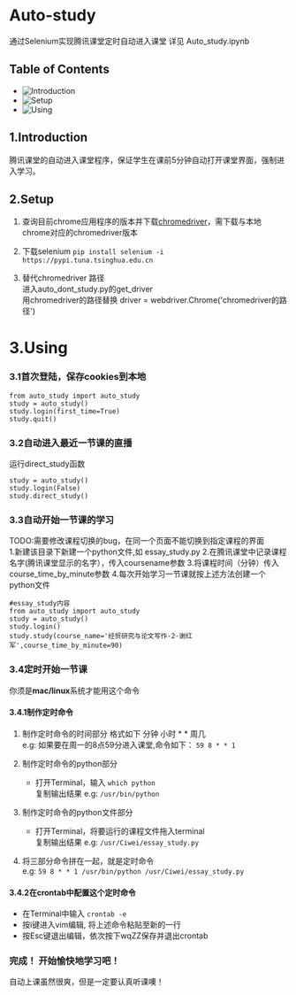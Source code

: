 # Auto-study
通过Selenium实现腾讯课堂定时自动进入课堂
详见 Auto_study.ipynb
## Table of Contents
* ![Introduction](#Introduction)
* ![Setup](#Setup)
* ![Using](#Using)
## 1.Introduction
腾讯课堂的自动进入课堂程序，保证学生在课前5分钟自动打开课堂界面，强制进入学习。
## 2.Setup
1. 查询目前chrome应用程序的版本并下载[chromedriver](https://sites.google.com/a/chromium.org/chromedriver/downloads)，需下载与本地chrome对应的chromedriver版本<br>

2. 下载selenium 
    ```pip install selenium -i https://pypi.tuna.tsinghua.edu.cn```
    
3. 替代chromedriver 路径
    <br>进入auto_dont_study.py的get_driver
    <br>用chromedriver的路径替换 driver = webdriver.Chrome('chromedriver的路径')
    
# 3.Using
### 3.1首次登陆，保存cookies到本地
```
from auto_study import auto_study 
study = auto_study()
study.login(first_time=True)
study.quit()
```
### 3.2自动进入最近一节课的直播
运行direct_study函数
```
study = auto_study()
study.login(False)
study.direct_study()
```
### 3.3自动开始一节课的学习

TODO:需要修改课程切换的bug，在同一个页面不能切换到指定课程的界面
<br>
1.新建该目录下新建一个python文件,如 essay_study.py
    2.在腾讯课堂中记录课程名字(腾讯课堂显示的名字），传入coursename参数
    3.将课程时间（分钟）传入course_time_by_minute参数
    4.每次开始学习一节课就按上述方法创建一个python文件
   
```
#essay_study内容
from auto_study import auto_study
study = auto_study()
study.login()
study.study(course_name='经贸研究与论文写作-2-谢红军',course_time_by_minute=90)
```
    
### 3.4定时开始一节课

你须是**mac/linux**系统才能用这个命令
#### 3.4.1制作定时命令
1. 制作定时命令的时间部分 格式如下
     分钟 小时 * * 周几 
     <br>e.g:
     如果要在周一的8点59分进入课堂,命令如下：
     ```59 8 * * 1```
     
2. 制作定时命令的python部分
    * 打开Terminal，输入 ```which python```
    <br>复制输出结果
    e.g:
    ```/usr/bin/python```
3. 制作定时命令的python文件部分
    * 打开Terminal，将要运行的课程文件拖入terminal<br>复制输出结果
    e.g:
    ```/usr/Ciwei/essay_study.py```
4. 将三部分命令拼在一起，就是定时命令
    <br>e.g:
    ```59 8 * * 1 /usr/bin/python /usr/Ciwei/essay_study.py```
    
#### 3.4.2在crontab中配置这个定时命令

* 在Terminal中输入
```crontab -e```
* 按i键进入vim编辑, 将上述命令粘贴至新的一行
* 按Esc键退出编辑，依次按下wqZZ保存并退出crontab


### 完成！ 开始愉快地学习吧！
自动上课虽然很爽，但是一定要认真听课噢！
